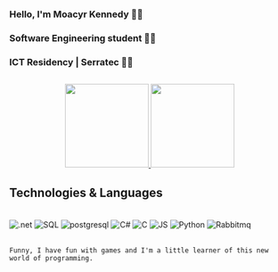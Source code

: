 ### Hello, I'm Moacyr Kennedy ✌🏾
### Software Engineering student 👨‍💻
### ICT Residency | Serratec 🚀🚀

  ##
<div align="center">
    <a href="https://github.com/MoacyrK">
        <img height="150em" src="https://github-readme-stats.vercel.app/api?username=MoacyrKennedy&show_icons=true&theme=dark&include_all_commits=true&count_private=true"/>
        <img height="150em" src="https://github-readme-stats.vercel.app/api/top-langs/?username=MoacyrKennedy&layout=compact&langs_count=7&theme=dark"/>
    </a>
</div>

</div>


  ## Technologies & Languages 

  <div style="display: inline-block>"><br/>
    <img align = "center" alt =".net" src="	https://img.shields.io/badge/.NET-5C2D91?style=for-the-badge&logo=.net&logoColor=white"/>
    <img align = "center" alt ="SQL" src="https://img.shields.io/badge/Microsoft_SQL_Server-CC2927?style=for-the-badge&logo=microsoft-sql-server&logoColor=white"/>
    <img align = "center" alt ="postgresql" src="	https://img.shields.io/badge/PostgreSQL-316192?style=for-the-badge&logo=postgresql&logoColor=white"/>
    <img align = "center" alt ="C#" src="https://img.shields.io/badge/C%23-239120?style=for-the-badge&logo=c-sharp&logoColor=white"/>
    <img align = "center" alt ="C" src="https://img.shields.io/badge/C-00599C?style=for-the-badge&logo=c&logoColor=white"/>
    <img align = "center" alt ="JS" src="https://img.shields.io/badge/JavaScript-F7DF1E?style=for-the-badge&logo=javascript&logoColor=black"/>
    <img align = "center" alt ="Python" src="https://img.shields.io/badge/Python-3776AB?style=for-the-badge&logo=python&logoColor=white"/>
    <img align = "center" alt ="Rabbitmq" src="	https://img.shields.io/badge/rabbitmq-%23FF6600.svg?&style=for-the-badge&logo=rabbitmq&logoColor=white"/>
  </div><br/>
  

    Funny, I have fun with games and I'm a little learner of this new world of programming.
 
